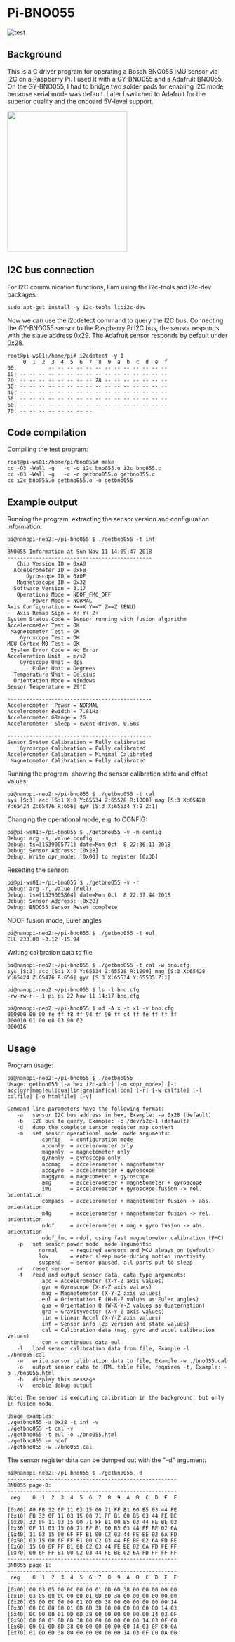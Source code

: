 # Pi-BNO055

![test](https://github.com/fm4dd/pi-bno055/workflows/test/badge.svg)

## Background

This is a C driver program for operating a Bosch BNO055 IMU sensor via I2C on a Raspberry Pi. I used it with a GY-BNO055 and a Adafruit BNO055. On the GY-BNO055, I had to bridge two solder pads for enabling I2C mode, because serial mode was default.  Later I switched to Adafruit for the superior quality and the onboard 5V-level support.

<img src="ada-bno055.png" height="320px" width="273px">

## I2C bus connection
For I2C communication functions, I am using the i2c-tools and i2c-dev packages.

```
sudo apt-get install -y i2c-tools libi2c-dev
```
Now we can use the i2cdetect command to query the I2C bus.  Connecting the GY-BNO055 sensor to the Raspberry Pi I2C bus, the sensor responds with the slave address 0x29. The Adafruit sensor responds by default under 0x28.

```
root@pi-ws01:/home/pi# i2cdetect -y 1
     0  1  2  3  4  5  6  7  8  9  a  b  c  d  e  f
00:          -- -- -- -- -- -- -- -- -- -- -- -- --
10: -- -- -- -- -- -- -- -- -- -- -- -- -- -- -- --
20: -- -- -- -- -- -- -- -- 28 -- -- -- -- -- -- --
30: -- -- -- -- -- -- -- -- -- -- -- -- -- -- -- --
40: -- -- -- -- -- -- -- -- -- -- -- -- -- -- -- --
50: -- -- -- -- -- -- -- -- -- -- -- -- -- -- -- --
60: -- -- -- -- -- -- -- -- -- -- -- -- -- -- -- --
70: -- -- -- -- -- -- -- --
```

## Code compilation

Compiling the test program:
````
root@pi-ws01:/home/pi/bno055# make
cc -O3 -Wall -g   -c -o i2c_bno055.o i2c_bno055.c
cc -O3 -Wall -g   -c -o getbno055.o getbno055.c
cc i2c_bno055.o getbno055.o -o getbno055
````

## Example output

Running the program, extracting the sensor version and configuration information:
```
pi@nanopi-neo2:~/pi-bno055 $ ./getbno055 -t inf

BN0055 Information at Sun Nov 11 14:09:47 2018
----------------------------------------------
   Chip Version ID = 0xA0
  Accelerometer ID = 0xFB
      Gyroscope ID = 0x0F
   Magnetoscope ID = 0x32
  Software Version = 3.17
   Operations Mode = NDOF_FMC_OFF
        Power Mode = NORMAL
Axis Configuration = X==X Y==Y Z==Z (ENU)
   Axis Remap Sign = X+ Y+ Z+
System Status Code = Sensor running with fusion algorithm
Accelerometer Test = OK
 Magnetometer Test = OK
    Gyroscope Test = OK
MCU Cortex M0 Test = OK
 System Error Code = No Error
Acceleration Unit  = m/s2
    Gyroscope Unit = dps
        Euler Unit = Degrees
  Temperature Unit = Celsius
  Orientation Mode = Windows
Sensor Temperature = 29°C

----------------------------------------------
Accelerometer  Power = NORMAL
Accelerometer Bwidth = 7.81Hz
Accelerometer GRange = 2G
Accelerometer  Sleep = event-driven, 0.5ms

----------------------------------------------
Sensor System Calibration = Fully calibrated
    Gyroscope Calibration = Fully calibrated
Accelerometer Calibration = Minimal Calibrated
 Magnetometer Calibration = Fully calibrated
```

Running the program, showing the sensor calibration state and offset values:
```
pi@nanopi-neo2:~/pi-bno055 $ ./getbno055 -t cal
sys [S:3] acc [S:1 X:0 Y:65534 Z:65528 R:1000] mag [S:3 X:65428 Y:65424 Z:65476 R:656] gyr [S:3 X:65534 Y:0 Z:1]
```

Changing the operational mode, e.g. to CONFIG:
```
pi@pi-ws01:~/pi-bno055 $ ./getbno055 -v -m config
Debug: arg -s, value config
Debug: ts=[1539005771] date=Mon Oct  8 22:36:11 2018
Debug: Sensor Address: [0x28]
Debug: Write opr_mode: [0x00] to register [0x3D]
```

Resetting the sensor:
```
pi@pi-ws01:~/pi-bno055 $ ./getbno055 -v -r
Debug: arg -r, value (null)
Debug: ts=[1539005864] date=Mon Oct  8 22:37:44 2018
Debug: Sensor Address: [0x28]
Debug: BNO055 Sensor Reset complete
```

NDOF fusion mode, Euler angles
```
pi@nanopi-neo2:~/pi-bno055 $ ./getbno055 -t eul
EUL 233.00 -3.12 -15.94
```

Writing calibration data to file
```
pi@nanopi-neo2:~/pi-bno055 $ ./getbno055 -t cal -w bno.cfg
sys [S:3] acc [S:1 X:0 Y:65534 Z:65528 R:1000] mag [S:3 X:65428 Y:65424 Z:65476 R:656] gyr [S:3 X:65534 Y:65535 Z:1]

pi@nanopi-neo2:~/pi-bno055 $ ls -l bno.cfg
-rw-rw-r-- 1 pi pi 22 Nov 11 14:17 bno.cfg

pi@nanopi-neo2:~/pi-bno055 $ od -A x -t x1 -v bno.cfg
000000 00 00 fe ff f8 ff 94 ff 90 ff c4 ff fe ff ff ff
000010 01 00 e8 03 90 02
000016
```
## Usage

Program usage:
```
pi@nanopi-neo2:~/pi-bno055 $ ./getbno055
Usage: getbno055 [-a hex i2c-addr] [-m <opr_mode>] [-t acc|gyr|mag|eul|qua|lin|gra|inf|cal|con] [-r] [-w calfile] [-l calfile] [-o htmlfile] [-v]

Command line parameters have the following format:
   -a   sensor I2C bus address in hex, Example: -a 0x28 (default)
   -b   I2C bus to query, Example: -b /dev/i2c-1 (default)
   -d   dump the complete sensor register map content
   -m   set sensor operational mode. mode arguments:
           config   = configuration mode
           acconly  = accelerometer only
           magonly  = magnetometer only
           gyronly  = gyroscope only
           accmag   = accelerometer + magnetometer
           accgyro  = accelerometer + gyroscope
           maggyro  = magetometer + gyroscope
           amg      = accelerometer + magnetometer + gyroscope
           imu      = accelerometer + gyroscope fusion -> rel. orientation
           compass  = accelerometer + magnetometer fusion -> abs. orientation
           m4g      = accelerometer + magnetometer fusion -> rel. orientation
           ndof     = accelerometer + mag + gyro fusion -> abs. orientation
           ndof_fmc = ndof, using fast magnetometer calibration (FMC)
   -p   set sensor power mode. mode arguments:
          normal    = required sensors and MCU always on (default)
          low       = enter sleep mode during motion inactivity
          suspend   = sensor paused, all parts put to sleep
   -r   reset sensor
   -t   read and output sensor data. data type arguments:
           acc = Accelerometer (X-Y-Z axis values)
           gyr = Gyroscope (X-Y-Z axis values)
           mag = Magnetometer (X-Y-Z axis values)
           eul = Orientation E (H-R-P values as Euler angles)
           qua = Orientation Q (W-X-Y-Z values as Quaternation)
           gra = GravityVector (X-Y-Z axis values)
           lin = Linear Accel (X-Y-Z axis values)
           inf = Sensor info (23 version and state values)
           cal = Calibration data (mag, gyro and accel calibration values)
           con = continuous data-eul
   -l   load sensor calibration data from file, Example -l ./bno055.cal
   -w   write sensor calibration data to file, Example -w ./bno055.cal
   -o   output sensor data to HTML table file, requires -t, Example: -o ./bno055.html
   -h   display this message
   -v   enable debug output

Note: The sensor is executing calibration in the background, but only in fusion mode.

Usage examples:
./getbno055 -a 0x28 -t inf -v
./getbno055 -t cal -v
./getbno055 -t eul -o ./bno055.html
./getbno055 -m ndof
./getbno055 -w ./bno055.cal

```

The sensor register data can be dumped out with the "-d" argument:
```
pi@nanopi-neo2:~/pi-bno055 $ ./getbno055 -d
------------------------------------------------------
BNO055 page-0:
------------------------------------------------------
 reg    0  1  2  3  4  5  6  7  8  9  A  B  C  D  E  F
------------------------------------------------------
[0x00] A0 FB 32 0F 11 03 15 00 71 FF B1 00 B5 03 44 FE
[0x10] FB 32 0F 11 03 15 00 71 FF B1 00 B5 03 44 FE BE
[0x20] 32 0F 11 03 15 00 71 FF B1 00 B5 03 44 FE BE 02
[0x30] 0F 11 03 15 00 71 FF B1 00 B5 03 44 FE BE 02 6A
[0x40] 11 03 15 00 6F FF B1 00 C2 03 44 FE BE 02 6A FD
[0x50] 03 15 00 6F FF B1 00 C2 03 44 FE BE 02 6A FD FE
[0x60] 15 00 6F FF B1 00 C2 03 44 FE BE 02 6A FD FE FF
[0x70] 00 6F FF B1 00 C2 03 44 FE BE 02 6A FD FF FF FF
------------------------------------------------------
BNO055 page-1:
------------------------------------------------------
 reg    0  1  2  3  4  5  6  7  8  9  A  B  C  D  E  F
------------------------------------------------------
[0x00] 00 03 05 00 0C 00 00 01 0D 6D 38 00 00 00 00 00
[0x10] 03 05 00 0C 00 00 01 0D 6D 38 00 00 00 00 00 00
[0x20] 05 00 0C 00 00 01 0D 6D 38 00 00 00 00 00 00 14
[0x30] 00 0C 00 00 01 0D 6D 38 00 00 00 00 00 00 14 03
[0x40] 0C 00 00 01 0D 6D 38 00 00 00 00 00 00 14 03 0F
[0x50] 00 00 01 0D 6D 38 00 00 00 00 00 00 14 03 0F C0
[0x60] 00 01 0D 6D 38 00 00 00 00 00 00 14 03 0F C0 0A
[0x70] 01 0D 6D 38 00 00 00 00 00 00 14 03 0F C0 0A 0B
```
